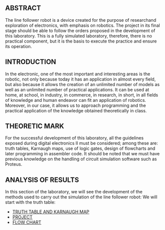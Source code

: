 ## ABSTRACT
The line follower robot is a device created for the purpose of researchand exploration of electronics, with emphasis on robotics. The project in its final stage should be able to follow the orders proposed in the development of this laboratory. This is a fully simulated laboratory, therefore, there is no practical component, but it is the basis to execute the practice and ensure its operation.

## INTRODUCTION
In the electronic, one of the most important and interesting areas is the robotic, not only because today it has an application in almost every field, but also because it allows the creation of an unlimited number of models as well as an unlimited number of practical applications. It can be used at home, at school, in industry, in commerce, in research, in short, in all fields of knowledge and human endeavor can fit an application of robotics. Moreover, in our case, it allows us to approach programming and the practical application of the knowledge obtained theoretically in class.
    
## THEORETIC MARK
For the successful development of this laboratory, all the guidelines exposed during digital electronics II must be considered; among these are: truth tables, Karnaugh maps, use of logic gates, design of flowcharts and later programming in assembler code. It should be noted that we must have previous knowledge on the handling of circuit simulation software such as Proteus.

## ANALYSIS OF RESULTS

In this section of the laboratory, we will see the development of the methods used to carry out the simulation of the line follower robot:
We will start with the truth table:

* [TRUTH TABLE AND KARNAUGH MAP](https://drive.google.com/file/d/1gPH4mZrCixUy3W6Pi1fJNhL2tPR0WikG/view?usp=sharing)
* [PROJECT](https://drive.google.com/drive/folders/1MTntKprojDt-urOsZBQNpYyAfofZkUb4?usp=sharing)
* [FLOW CHART](https://drive.google.com/file/d/1tCjigInbWfjTFKXAZgkO-z9avnXBckFe/view?usp=sharing)

